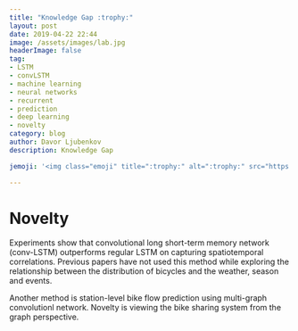 ```yaml
---
title: "Knowledge Gap :trophy:"
layout: post
date: 2019-04-22 22:44
image: /assets/images/lab.jpg
headerImage: false
tag:
- LSTM
- convLSTM
- machine learning
- neural networks
- recurrent
- prediction
- deep learning
- novelty
category: blog
author: Davor Ljubenkov
description: Knowledge Gap

jemoji: '<img class="emoji" title=":trophy:" alt=":trophy:" src="https://assets.github.com/images/icons/emoji/unicode/1f3c6.png" height="20" width="20" align="absmiddle">'

---
```



# Novelty

Experiments show that convolutional long short-term memory network (conv-LSTM) outperforms regular LSTM on capturing spatiotemporal correlations. Previous papers have not used this method while exploring the relationship between the distribution of bicycles and the weather, season and events. 

Another method is station-level bike flow prediction using multi-graph convolutionl network. Novelty is viewing the bike sharing system from the graph perspective.
